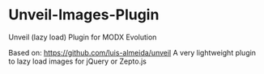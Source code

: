 # Unveil-Images-Plugin
Unveil (lazy load) Plugin for MODX Evolution

Based on: https://github.com/luis-almeida/unveil
A very lightweight plugin to lazy load images for jQuery or Zepto.js


